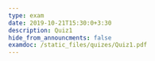 ```yaml
---
type: exam
date: 2019-10-21T15:30:0+3:30
description: Quiz1
hide_from_announcments: false
examdoc: /static_files/quizes/Quiz1.pdf
---
```


